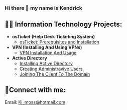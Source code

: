 ### Hi there 👋 my name is Kendrick

<h2>👨‍💻 Information Technology Projects:</h2>

- <b>osTicket (Help Desk Ticketing System)</b>
  - [osTicket: Prerequisites and Installation](https://github.com/Ken7281/osticket-prereqs)
- <b>VPN (Installing And Using VPNs)</b>
  - [VPN Installation And Usage](https://github.com/Ken7281/VPN-Installation-Usage)
- <b>Active Directory</b>
  - [Installing Active Directory]()
  - [Creating Administravive Users]()
  - [Joining The Client To The Domain]()
<h2>🤳Connect with me:</h2>

Email: Kj_moss@hotmail.com
